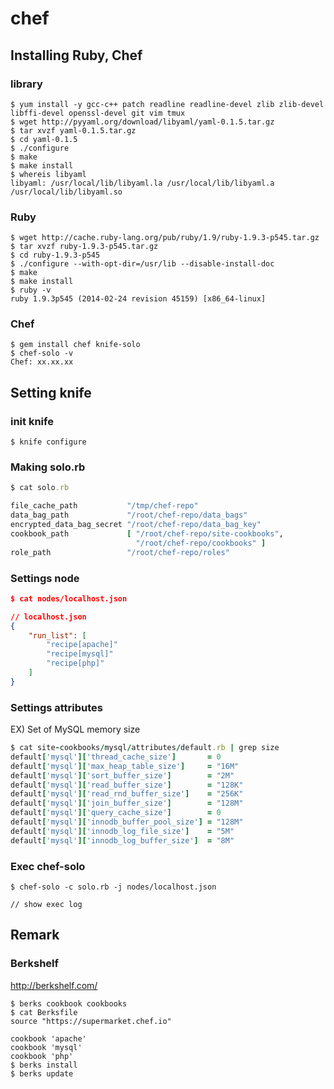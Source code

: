 
# chef

## Installing Ruby, Chef

### library

```
$ yum install -y gcc-c++ patch readline readline-devel zlib zlib-devel libffi-devel openssl-devel git vim tmux
$ wget http://pyyaml.org/download/libyaml/yaml-0.1.5.tar.gz
$ tar xvzf yaml-0.1.5.tar.gz
$ cd yaml-0.1.5
$ ./configure
$ make
$ make install
$ whereis libyaml
libyaml: /usr/local/lib/libyaml.la /usr/local/lib/libyaml.a /usr/local/lib/libyaml.so
```

### Ruby

```
$ wget http://cache.ruby-lang.org/pub/ruby/1.9/ruby-1.9.3-p545.tar.gz
$ tar xvzf ruby-1.9.3-p545.tar.gz
$ cd ruby-1.9.3-p545
$ ./configure --with-opt-dir=/usr/lib --disable-install-doc
$ make
$ make install
$ ruby -v
ruby 1.9.3p545 (2014-02-24 revision 45159) [x86_64-linux]
```

### Chef

```
$ gem install chef knife-solo
$ chef-solo -v
Chef: xx.xx.xx
```

## Setting knife


### init knife

```
$ knife configure
```

### Making solo.rb

```ruby
$ cat solo.rb

file_cache_path           "/tmp/chef-repo"
data_bag_path             "/root/chef-repo/data_bags"
encrypted_data_bag_secret "/root/chef-repo/data_bag_key"
cookbook_path             [ "/root/chef-repo/site-cookbooks",
                            "/root/chef-repo/cookbooks" ]
role_path                 "/root/chef-repo/roles"
```

### Settings node

```json
$ cat nodes/localhost.json

// localhost.json
{
    "run_list": [
        "recipe[apache]"
        "recipe[mysql]"
        "recipe[php]"
    ]
}
```

### Settings attributes

EX) Set of MySQL memory size

```ruby
$ cat site-cookbooks/mysql/attributes/default.rb | grep size
default['mysql']['thread_cache_size']       = 0
default['mysql']['max_heap_table_size']     = "16M"
default['mysql']['sort_buffer_size']        = "2M"
default['mysql']['read_buffer_size']        = "128K"
default['mysql']['read_rnd_buffer_size']    = "256K"
default['mysql']['join_buffer_size']        = "128M"
default['mysql']['query_cache_size']        = 0
default['mysql']['innodb_buffer_pool_size'] = "128M"
default['mysql']['innodb_log_file_size']    = "5M"
default['mysql']['innodb_log_buffer_size']  = "8M"
```

### Exec chef-solo

```
$ chef-solo -c solo.rb -j nodes/localhost.json

// show exec log
```

## Remark

### Berkshelf

http://berkshelf.com/

```
$ berks cookbook cookbooks
$ cat Berksfile
source "https://supermarket.chef.io"

cookbook 'apache'
cookbook 'mysql'
cookbook 'php'
$ berks install
$ berks update
```
